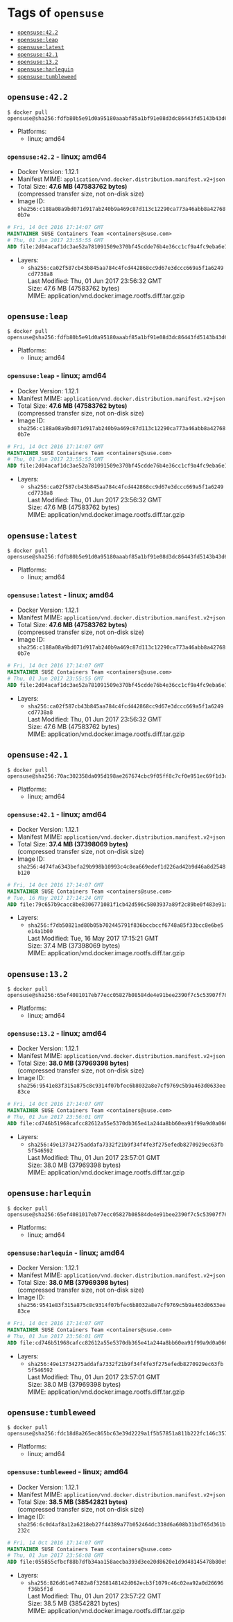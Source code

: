 <!-- THIS FILE IS GENERATED VIA './update-remote.sh' -->

# Tags of `opensuse`

-	[`opensuse:42.2`](#opensuse422)
-	[`opensuse:leap`](#opensuseleap)
-	[`opensuse:latest`](#opensuselatest)
-	[`opensuse:42.1`](#opensuse421)
-	[`opensuse:13.2`](#opensuse132)
-	[`opensuse:harlequin`](#opensuseharlequin)
-	[`opensuse:tumbleweed`](#opensusetumbleweed)

## `opensuse:42.2`

```console
$ docker pull opensuse@sha256:fdfb80b5e91d0a95180aaabf85a1bf91e08d3dc86443fd5143b43d624ae5b431
```

-	Platforms:
	-	linux; amd64

### `opensuse:42.2` - linux; amd64

-	Docker Version: 1.12.1
-	Manifest MIME: `application/vnd.docker.distribution.manifest.v2+json`
-	Total Size: **47.6 MB (47583762 bytes)**  
	(compressed transfer size, not on-disk size)
-	Image ID: `sha256:c188a08a9bd071d917ab240b9a469c87d113c12290ca773a46abb8a427680b7e`

```dockerfile
# Fri, 14 Oct 2016 17:14:07 GMT
MAINTAINER SUSE Containers Team <containers@suse.com>
# Thu, 01 Jun 2017 23:55:55 GMT
ADD file:2d04acaf1dc3ae52a781091509e370bf45cdde76b4e36cc1cf9a4fc9eba6e169 in / 
```

-	Layers:
	-	`sha256:ca02f587cb43b845aa784c4fcd442868cc9d67e3dccc669a5f1a6249cd7738a8`  
		Last Modified: Thu, 01 Jun 2017 23:56:32 GMT  
		Size: 47.6 MB (47583762 bytes)  
		MIME: application/vnd.docker.image.rootfs.diff.tar.gzip

## `opensuse:leap`

```console
$ docker pull opensuse@sha256:fdfb80b5e91d0a95180aaabf85a1bf91e08d3dc86443fd5143b43d624ae5b431
```

-	Platforms:
	-	linux; amd64

### `opensuse:leap` - linux; amd64

-	Docker Version: 1.12.1
-	Manifest MIME: `application/vnd.docker.distribution.manifest.v2+json`
-	Total Size: **47.6 MB (47583762 bytes)**  
	(compressed transfer size, not on-disk size)
-	Image ID: `sha256:c188a08a9bd071d917ab240b9a469c87d113c12290ca773a46abb8a427680b7e`

```dockerfile
# Fri, 14 Oct 2016 17:14:07 GMT
MAINTAINER SUSE Containers Team <containers@suse.com>
# Thu, 01 Jun 2017 23:55:55 GMT
ADD file:2d04acaf1dc3ae52a781091509e370bf45cdde76b4e36cc1cf9a4fc9eba6e169 in / 
```

-	Layers:
	-	`sha256:ca02f587cb43b845aa784c4fcd442868cc9d67e3dccc669a5f1a6249cd7738a8`  
		Last Modified: Thu, 01 Jun 2017 23:56:32 GMT  
		Size: 47.6 MB (47583762 bytes)  
		MIME: application/vnd.docker.image.rootfs.diff.tar.gzip

## `opensuse:latest`

```console
$ docker pull opensuse@sha256:fdfb80b5e91d0a95180aaabf85a1bf91e08d3dc86443fd5143b43d624ae5b431
```

-	Platforms:
	-	linux; amd64

### `opensuse:latest` - linux; amd64

-	Docker Version: 1.12.1
-	Manifest MIME: `application/vnd.docker.distribution.manifest.v2+json`
-	Total Size: **47.6 MB (47583762 bytes)**  
	(compressed transfer size, not on-disk size)
-	Image ID: `sha256:c188a08a9bd071d917ab240b9a469c87d113c12290ca773a46abb8a427680b7e`

```dockerfile
# Fri, 14 Oct 2016 17:14:07 GMT
MAINTAINER SUSE Containers Team <containers@suse.com>
# Thu, 01 Jun 2017 23:55:55 GMT
ADD file:2d04acaf1dc3ae52a781091509e370bf45cdde76b4e36cc1cf9a4fc9eba6e169 in / 
```

-	Layers:
	-	`sha256:ca02f587cb43b845aa784c4fcd442868cc9d67e3dccc669a5f1a6249cd7738a8`  
		Last Modified: Thu, 01 Jun 2017 23:56:32 GMT  
		Size: 47.6 MB (47583762 bytes)  
		MIME: application/vnd.docker.image.rootfs.diff.tar.gzip

## `opensuse:42.1`

```console
$ docker pull opensuse@sha256:70ac302358da095d198ae267674cbc9f05ff8c7cf0e951ec69f1d3c29f60d633
```

-	Platforms:
	-	linux; amd64

### `opensuse:42.1` - linux; amd64

-	Docker Version: 1.12.1
-	Manifest MIME: `application/vnd.docker.distribution.manifest.v2+json`
-	Total Size: **37.4 MB (37398069 bytes)**  
	(compressed transfer size, not on-disk size)
-	Image ID: `sha256:4d74fa6343befa29b998b10993c4c8ea669edef1d226ad42b9d46a8d2548b120`

```dockerfile
# Fri, 14 Oct 2016 17:14:07 GMT
MAINTAINER SUSE Containers Team <containers@suse.com>
# Tue, 16 May 2017 17:14:24 GMT
ADD file:79c657b9cacc8be8306771081f1cb42d596c5803937a89f2c89be0f483e91a78 in / 
```

-	Layers:
	-	`sha256:f7db50821ad80b05b702445791f836bccbccf6748a85f33bcc8e6be5e14a1b00`  
		Last Modified: Tue, 16 May 2017 17:15:21 GMT  
		Size: 37.4 MB (37398069 bytes)  
		MIME: application/vnd.docker.image.rootfs.diff.tar.gzip

## `opensuse:13.2`

```console
$ docker pull opensuse@sha256:65ef4081017eb77ecc05827b08584de4e91bee2390f7c5c53907f7619ddc78cb
```

-	Platforms:
	-	linux; amd64

### `opensuse:13.2` - linux; amd64

-	Docker Version: 1.12.1
-	Manifest MIME: `application/vnd.docker.distribution.manifest.v2+json`
-	Total Size: **38.0 MB (37969398 bytes)**  
	(compressed transfer size, not on-disk size)
-	Image ID: `sha256:9541e83f315a875c8c9314f07bfec6b8032a8e7cf9769c5b9a463d0633ee83ce`

```dockerfile
# Fri, 14 Oct 2016 17:14:07 GMT
MAINTAINER SUSE Containers Team <containers@suse.com>
# Thu, 01 Jun 2017 23:56:01 GMT
ADD file:cd746b51968cafcc82612a55e5370db365e41a244a8bb60ea91f99a9d0a0662c in / 
```

-	Layers:
	-	`sha256:49e13734275addafa7332f21b9f34f4fe3f275efedb8270929ec63fb5f546592`  
		Last Modified: Thu, 01 Jun 2017 23:57:01 GMT  
		Size: 38.0 MB (37969398 bytes)  
		MIME: application/vnd.docker.image.rootfs.diff.tar.gzip

## `opensuse:harlequin`

```console
$ docker pull opensuse@sha256:65ef4081017eb77ecc05827b08584de4e91bee2390f7c5c53907f7619ddc78cb
```

-	Platforms:
	-	linux; amd64

### `opensuse:harlequin` - linux; amd64

-	Docker Version: 1.12.1
-	Manifest MIME: `application/vnd.docker.distribution.manifest.v2+json`
-	Total Size: **38.0 MB (37969398 bytes)**  
	(compressed transfer size, not on-disk size)
-	Image ID: `sha256:9541e83f315a875c8c9314f07bfec6b8032a8e7cf9769c5b9a463d0633ee83ce`

```dockerfile
# Fri, 14 Oct 2016 17:14:07 GMT
MAINTAINER SUSE Containers Team <containers@suse.com>
# Thu, 01 Jun 2017 23:56:01 GMT
ADD file:cd746b51968cafcc82612a55e5370db365e41a244a8bb60ea91f99a9d0a0662c in / 
```

-	Layers:
	-	`sha256:49e13734275addafa7332f21b9f34f4fe3f275efedb8270929ec63fb5f546592`  
		Last Modified: Thu, 01 Jun 2017 23:57:01 GMT  
		Size: 38.0 MB (37969398 bytes)  
		MIME: application/vnd.docker.image.rootfs.diff.tar.gzip

## `opensuse:tumbleweed`

```console
$ docker pull opensuse@sha256:fdc18d8a265ec865bc63e39d2229a1f5b57851a811b222fc146c357a72e528fe
```

-	Platforms:
	-	linux; amd64

### `opensuse:tumbleweed` - linux; amd64

-	Docker Version: 1.12.1
-	Manifest MIME: `application/vnd.docker.distribution.manifest.v2+json`
-	Total Size: **38.5 MB (38542821 bytes)**  
	(compressed transfer size, not on-disk size)
-	Image ID: `sha256:6c0d4af8a12a6218eb27f44389a77b052464dc338d6a608b31bd765d361b232c`

```dockerfile
# Fri, 14 Oct 2016 17:14:07 GMT
MAINTAINER SUSE Containers Team <containers@suse.com>
# Thu, 01 Jun 2017 23:56:08 GMT
ADD file:055855cfbcf88b7dfb34aa158aecba393d3ee20d8620e1d9d48145478b80e9ea in / 
```

-	Layers:
	-	`sha256:826d61e67482a8f3268148142d062ecb3f1079c46c02ea92a0d26696f36b5f1d`  
		Last Modified: Thu, 01 Jun 2017 23:57:22 GMT  
		Size: 38.5 MB (38542821 bytes)  
		MIME: application/vnd.docker.image.rootfs.diff.tar.gzip
